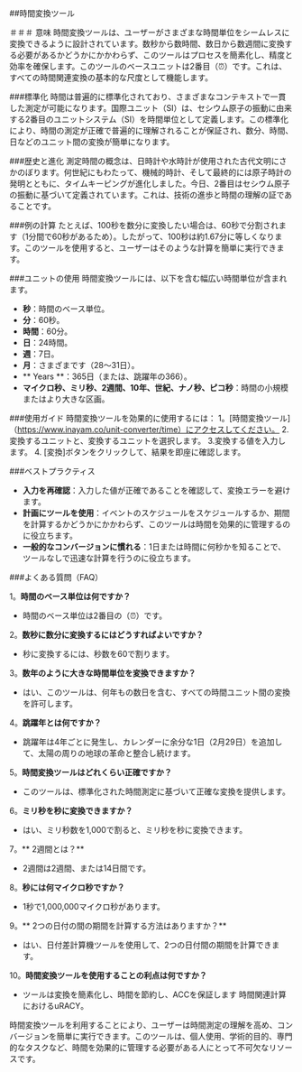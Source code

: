 ##時間変換ツール

＃＃＃ 意味
時間変換ツールは、ユーザーがさまざまな時間単位をシームレスに変換できるように設計されています。数秒から数時間、数日から数週間に変換する必要があるかどうかにかかわらず、このツールはプロセスを簡素化し、精度と効率を確保します。このツールのベースユニットは2番目（⏰）です。これは、すべての時間関連変換の基本的な尺度として機能します。

###標準化
時間は普遍的に標準化されており、さまざまなコンテキストで一貫した測定が可能になります。国際ユニット（SI）は、セシウム原子の振動に由来する2番目のユニットシステム（SI）を時間単位として定義します。この標準化により、時間の測定が正確で普遍的に理解されることが保証され、数分、時間、日などのユニット間の変換が簡単になります。

###歴史と進化
測定時間の概念は、日時計や水時計が使用された古代文明にさかのぼります。何世紀にもわたって、機械的時計、そして最終的には原子時計の発明とともに、タイムキーピングが進化しました。今日、2番目はセシウム原子の振動に基づいて定義されています。これは、技術の進歩と時間の理解の証であることです。

###例の計算
たとえば、100秒を数分に変換したい場合は、60秒で分割されます（1分間で60秒があるため）。したがって、100秒は約1.67分に等しくなります。このツールを使用すると、ユーザーはそのような計算を簡単に実行できます。

###ユニットの使用
時間変換ツールには、以下を含む幅広い時間単位が含まれます。
-  **秒**：時間のベース単位。
-  **分**：60秒。
-  **時間**：60分。
-  **日**：24時間。
-  **週**：7日。
-  **月**：さまざまです（28〜31日）。
-  ** Years **：365日（または、跳躍年の366）。
-  **マイクロ秒、ミリ秒、2週間、10年、世紀、ナノ秒、ピコ秒**：時間の小規模またはより大きな区画。

###使用ガイド
時間変換ツールを効果的に使用するには：
1。[時間変換ツール]（https://www.inayam.co/unit-converter/time）にアクセスしてください。
2.変換するユニットと、変換するユニットを選択します。
3.変換する値を入力します。
4. [変換]ボタンをクリックして、結果を即座に確認します。

###ベストプラクティス
-  **入力を再確認**：入力した値が正確であることを確認して、変換エラーを避けます。
-  **計画にツールを使用**：イベントのスケジュールをスケジュールするか、期間を計算するかどうかにかかわらず、このツールは時間を効果的に管理するのに役立ちます。
-  **一般的なコンバージョンに慣れる**：1日または時間に何秒かを知ることで、ツールなしで迅速な計算を行うのに役立ちます。

###よくある質問（FAQ）

1。**時間のベース単位は何ですか？**
- 時間のベース単位は2番目の（⏰）です。

2。**数秒に数分に変換するにはどうすればよいですか？**
- 秒に変換するには、秒数を60で割ります。

3。**数年のように大きな時間単位を変換できますか？**
- はい、このツールは、何年もの数日を含む、すべての時間ユニット間の変換を許可します。

4。**跳躍年とは何ですか？**
- 跳躍年は4年ごとに発生し、カレンダーに余分な1日（2月29日）を追加して、太陽の周りの地球の革命と整合し続けます。

5。**時間変換ツールはどれくらい正確ですか？**
- このツールは、標準化された時間測定に基づいて正確な変換を提供します。

6。**ミリ秒を秒に変換できますか？**
- はい、ミリ秒数を1,000で割ると、ミリ秒を秒に変換できます。

7。** 2週間とは？**
-  2週間は2週間、または14日間です。

8。**秒には何マイクロ秒ですか？**
-  1秒で1,000,000マイクロ秒があります。

9。** 2つの日付の間の期間を計算する方法はありますか？**
- はい、日付差計算機ツールを使用して、2つの日付間の期間を計算できます。

10。**時間変換ツールを使用することの利点は何ですか？**
- ツールは変換を簡素化し、時間を節約し、ACCを保証します 時間関連計算におけるuRACY。

時間変換ツールを利用することにより、ユーザーは時間測定の理解を高め、コンバージョンを簡単に実行できます。このツールは、個人使用、学術的目的、専門的なタスクなど、時間を効果的に管理する必要がある人にとって不可欠なリソースです。